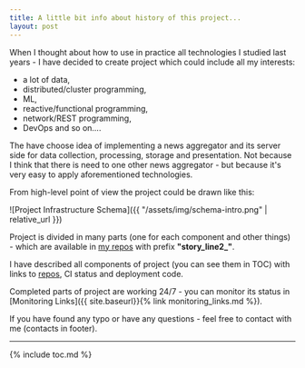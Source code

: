 ```yaml
---
title: A little bit info about history of this project...
layout: post
---
```


When I thought about how to use in practice all technologies I studied last years - I have decided to create project which could include all my interests:

* a lot of data,
* distributed/cluster programming,
* ML,
* reactive/functional programming,
* network/REST programming,
* DevOps and so on....

The have choose idea of implementing a news aggregator and its server side for data collection, processing, storage and presentation. Not because I think that there is need to one other news aggregator - but because it's very easy to apply
aforementioned technologies.

From high-level point of view the project could be drawn like this:

![Project Infrastructure Schema]({{ "/assets/img/schema-intro.png" | relative_url }})

Project is divided in many parts (one for each component and other things) - which are available in [my repos](https://github.com/fedor-malyshkin/) with prefix **"story_line2_"**.

I have described all components of project (you can see them in TOC) with links to [repos](https://github.com/fedor-malyshkin/), CI status and deployment code.

Completed parts of project are working 24/7 - you can monitor its status in [Monitoring Links]({{ site.baseurl}}{% link monitoring_links.md %}).

If you have found any typo or have any questions - feel free to contact with me (contacts in footer).

---
{% include toc.md %}
